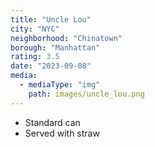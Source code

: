 ```yaml
---
title: "Uncle Lou"
city: "NYC"
neighborhood: "Chinatown"
borough: "Manhattan"
rating: 3.5
date: "2023-09-08"
media:
  - mediaType: "img"
    path: images/uncle_lou.png
---
```


- Standard can
- Served with straw
